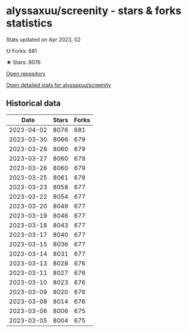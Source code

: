 # alyssaxuu/screenity - stars & forks statistics

Stats updated on Apr 2023, 02

☋ Forks: 681

★ Stars: 8076

[Open repository](https://github.com/alyssaxuu/screenity)

[Open detailed stats for alyssaxuu/screenity](https://reviewgithub.com/rep/alyssaxuu/screenity)

## Historical data
| Date | Stars | Forks |
|------|-------|-------|
| 2023-04-02 | 8076 | 681 | 
| 2023-03-30 | 8066 | 679 | 
| 2023-03-28 | 8060 | 679 | 
| 2023-03-27 | 8060 | 679 | 
| 2023-03-26 | 8060 | 679 | 
| 2023-03-25 | 8061 | 678 | 
| 2023-03-23 | 8058 | 677 | 
| 2023-03-22 | 8054 | 677 | 
| 2023-03-20 | 8049 | 677 | 
| 2023-03-19 | 8046 | 677 | 
| 2023-03-18 | 8043 | 677 | 
| 2023-03-17 | 8040 | 677 | 
| 2023-03-15 | 8036 | 677 | 
| 2023-03-14 | 8031 | 677 | 
| 2023-03-13 | 8028 | 676 | 
| 2023-03-11 | 8027 | 676 | 
| 2023-03-10 | 8023 | 676 | 
| 2023-03-09 | 8020 | 676 | 
| 2023-03-08 | 8014 | 676 | 
| 2023-03-06 | 8006 | 675 | 
| 2023-03-05 | 8004 | 675 | 

